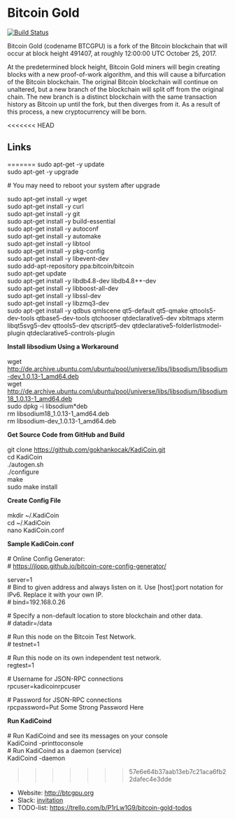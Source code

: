 # Bitcoin Gold

[![Build Status](https://travis-ci.org/BTCGPU/BTCGPU.svg?branch=master)](https://travis-ci.org/BTCGPU/BTCGPU)

Bitcoin Gold (codename BTCGPU) is a fork of the Bitcoin blockchain that will occur at block height 491407, at roughly 12:00:00 UTC October 25, 2017.

At the predetermined block height, Bitcoin Gold miners will begin creating blocks with a new proof-of-work algorithm, and this will cause a bifurcation of the Bitcoin blockchain. The original Bitcoin blockchain will continue on unaltered, but a new branch of the blockchain will split off from the original chain. The new branch is a distinct blockchain with the same transaction history as Bitcoin up until the fork, but then diverges from it. As a result of this process, a new cryptocurrency will be born.


<<<<<<< HEAD
## Links
=======
sudo apt-get -y update<br>
sudo apt-get -y upgrade<br>

\# You may need to reboot your system after upgrade<br>

sudo apt-get install -y wget<br>
sudo apt-get install -y curl<br>
sudo apt-get install -y git<br>
sudo apt-get install -y build-essential<br>
sudo apt-get install -y autoconf<br>
sudo apt-get install -y automake<br>
sudo apt-get install -y libtool<br>
sudo apt-get install -y pkg-config<br>
sudo apt-get install -y libevent-dev<br>
sudo add-apt-repository ppa:bitcoin/bitcoin<br>
sudo apt-get update<br>
sudo apt-get install -y libdb4.8-dev libdb4.8++-dev<br>
sudo apt-get install -y libboost-all-dev<br>
sudo apt-get install -y libssl-dev<br>
sudo apt-get install -y libzmq3-dev<br>
sudo apt-get install -y qdbus qmlscene qt5-default qt5-qmake qttools5-dev-tools qtbase5-dev-tools qtchooser qtdeclarative5-dev xbitmaps xterm libqt5svg5-dev qttools5-dev qtscript5-dev qtdeclarative5-folderlistmodel-plugin qtdeclarative5-controls-plugin<br>

**Install libsodium Using a Workaround**<br><br>
wget http://de.archive.ubuntu.com/ubuntu/pool/universe/libs/libsodium/libsodium-dev_1.0.13-1_amd64.deb<br>
wget http://de.archive.ubuntu.com/ubuntu/pool/universe/libs/libsodium/libsodium18_1.0.13-1_amd64.deb<br>
sudo dpkg -i libsodium*deb<br>
rm libsodium18_1.0.13-1_amd64.deb<br>
rm libsodium-dev_1.0.13-1_amd64.deb<br>

**Get Source Code from GitHub and Build**<br><br>
git clone https://github.com/gokhankocak/KadiCoin.git<br>
cd KadiCoin<br>
./autogen.sh<br>
./configure<br>
make<br>
sudo make install<br>

**Create Config File**<br><br>
mkdir ~/.KadiCoin<br>
cd ~/.KadiCoin<br>
nano KadiCoin.conf<br>

**Sample KadiCoin.conf**<br><br>
\# Online Config Generator:<br>
\# https://jlopp.github.io/bitcoin-core-config-generator/

server=1<br>
\# Bind to given address and always listen on it. Use [host]:port notation for IPv6. Replace it with your own IP.<br>
\# bind=192.168.0.26<br>

\# Specify a non-default location to store blockchain and other data.<br>
\# datadir=/data<br>

\# Run this node on the Bitcoin Test Network.<br>
\# testnet=1<br>

\# Run this node on its own independent test network.<br>
regtest=1<br>

\# Username for JSON-RPC connections<br>
rpcuser=kadicoinrpcuser<br>

\# Password for JSON-RPC connections<br>
rpcpassword=Put Some Strong Password Here<br>

**Run KadiCoind**<br><br>
\# Run KadiCoind and see its messages on your console<br>
KadiCoind -printtoconsole<br>
\# Run KadiCoind as a daemon (service)<br>
KadiCoind -daemon<br>

>>>>>>> 57e6e64b37aab13eb7c21aca6fb22dafec4e3dde

* Website: http://btcgpu.org
* Slack: [invitation](https://join.slack.com/t/bitcoin-gold/shared_invite/enQtMjY1MzkzMzUxNjY4LWM1YmQ4MjZhZTQxMWE1ZDQyNjA4N2QwZTkyZjYzMjhiMzdlMmVkNjQ3NzZlZDdmMDE4NWIyY2JmYzdjYmE2MzA)
* TODO-list: https://trello.com/b/P1rLw1G9/bitcoin-gold-todos
